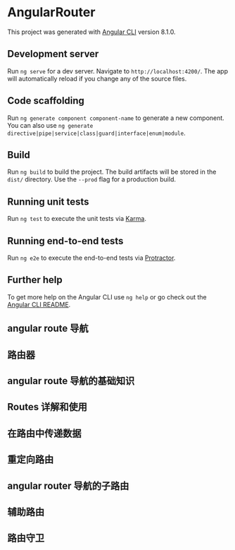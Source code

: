 # AngularRouter

This project was generated with [Angular CLI](https://github.com/angular/angular-cli) version 8.1.0.

## Development server

Run `ng serve` for a dev server. Navigate to `http://localhost:4200/`. The app will automatically reload if you change any of the source files.

## Code scaffolding

Run `ng generate component component-name` to generate a new component. You can also use `ng generate directive|pipe|service|class|guard|interface|enum|module`.

## Build

Run `ng build` to build the project. The build artifacts will be stored in the `dist/` directory. Use the `--prod` flag for a production build.

## Running unit tests

Run `ng test` to execute the unit tests via [Karma](https://karma-runner.github.io).

## Running end-to-end tests

Run `ng e2e` to execute the end-to-end tests via [Protractor](http://www.protractortest.org/).

## Further help

To get more help on the Angular CLI use `ng help` or go check out the [Angular CLI README](https://github.com/angular/angular-cli/blob/master/README.md).

## angular route 导航
  <!-- 
    单页面应用：浏览器进入一个index.html页面，浏览器页面不会跳转，执行某些操作时只会替换掉页面内容，但是不会重新加载整个页面，在非单页面应用中，点击商品进入商品详情，页面会跳转并重新加载页面所需的js,css文件等

    angular是一个spa(单页面应用)
  
   -->
## 路由器
  <!-- 
  路由器：控制整个应用视图状态的对象，每一应用都有一个路由器，需要配置这个路由器满足我们的需求，
  路由器的作用是给每一个视图分配一个唯一url，这样就可以使用url跳转到特定的视图状态，但是页面展示的仍然是index.html

  视图状态：可以把spa理解为一个视图状态的集合，
  -->
## angular route 导航的基础知识
<!-- 
  Routes: 路由配置，保存着那个URL对应展示那个组件，以及在那个RouterOutlet中展示组件
  RouterOutlet: 在html 中标记路由内容呈现位置的占位符指令
  Router: 负责在运行时执行路由的对象，可以通过调用其navigate()和navigateByUrl() 方法来导航到        一个指定的路由
  RouterLink: 在html中声明路由导航用的指令
  ActivatedRoute: 当前激活的路由对象，保存着当前路由的信息，如路由地址，路由参数等

 -->
## Routes 详解和使用
<!-- 
Routes：存在与模块中的，Routes 对象由一组配置信息组成，每一组配置信息至少包含两个属性path属性和component
  path: /user   ()
  component: A  (组件A)
当Routes是 /user时，展示A组件，是/order时展示B组件，但是AppComponent可能会有很多内容，那组件A要展示在具体哪个位置呢？
这就需要用到 RouterOutlet 指令来指定组件A的位置，把RouterOutlet 写在哪，组件A就展示在哪，如果我们想展示B组件的话，可以在
页面上通过一个链接来改变浏览器的地址，而RouterLink指令 就是在模板上生成这样一个链接，另外我们也可以在组件控制器中调用Router对象的 navigate方法来改变浏览器的地址，从而实现路由的转换，
最后，我们可以通过URL来传递一些数据，比如path: /user？name=lufeng, 这些数据就会保存在 ActivatedRoute 对象中，比如说从组件A路由到组件B时，我们可以通过组件B中的 ActivatedRoute 对象，来获取组件A的路由中携带的参数，

 -->
## 在路由中传递数据
<!-- 
1： 在查询参数中传递数据： 比如 /product?id=1&name=2  ==> ActivatedRoute.queryParams[id]
/product?id=1&name=2 (路由的路径，问号，参数名字等于参数的值，这种方式传递数据，使用这种方式传递数据的时候，在路由的目标组件中可以通过ActivatedRoute的参数queryParams来获取到目标组件中的数据，如果想拿到id的值ActivatedRoute.queryParams[id]，
如果想拿到name的值就是ActivatedRoute.queryParams[name])

2: 在路由的路径中传递数据： 比如 {path:/product/:id} ==> /product/1 ==> ActivatedRoute.params[id]
使用这种方式时，在定义路由的路径时，就要定义参数的名字 path:/product/:id，在实际的路径中携带这个参数 /product/1，在路由的目标组件中可以通过 ActivatedRoute.queryParams[id]) 来获取参数

3： 在路由的配置中传递数据： 比如 {path:/product, component: ProductComponent, data:[{isProd: true}]}  ==> ActivatedRoute.data[0][isProd]
在路由配置中，可以通过data这个参数来定义一些静态的数据，data参数本身是一个数组，在数组里可以定义多个对象，每一个对象里面可以定义任意的一些属性，
当这样定义数据时，就可以在这个路由的目标组件中，通过ctivatedRoute.data[0][isProd]拿到data参数所定义的这个数组，通过数组下标拿到指定的对象，访问其中的属性来获取到你在路由中定义中所传递的数据


 -->
 ## 重定向路由
 <!-- 
 解决问题：一进入页面就显示home组件，但是localhost的url还是 localhost：4200 
  // 重定向路由: 当url是空字符串的时候，就匹配到home组件
  {path: '', redirectTo: '/home', pathMatch: 'full'},
  -->
  ## angular router 导航的子路由
  <!-- 
  {path: 'home', component: HomeComponent},
  {path: 'home', component: HomeComponent, 
  children:[
    {path: '', component: XxxComponent},
    {path: '/yyy', component: YyyComponent},
  ]
  },
  当路由配置好之后，访问home组件时，会展示HomeComponent组件的模板，同时home组件<outlink>位置展示XxxComponent组件的内容，
  当访问home/yyy 时，依然会展示HomeComponent组件的模板，同时home组件<outlink>位置展示YyyComponent组件的内容，
  注意：在app.component 中有一个<router-outlet></router-outlet> ，在product.component中也有一个 <router-outlet></router-outlet>，这样会形成插座的父子关系，这个关系可以一直没有限制的嵌套下去，
  其次：路由信息都是在模块上的，组件本身并不知道任何路由信息，所以组件是可以放到任何地方去用的
   -->

## 辅助路由
<!-- 
声明一个辅助路由需要三步：
辅助路由第一步：
组件模板上除了有主的插座<router-outlet>之外，还要有带有name属性的<router-outlet插座
如： 主插座：<router-outlet></router-outlet>
    辅助插座： <router-outlet name="aux"></router-outlet>
    
    在路由配置上显示 名字叫name="aux" 的插座上可以显示哪些组件 outlet: "aux"
    {path: 'xxx', component: XxxHomeComponent, outlet: "aux"},
    {path: 'yyy', component: YyyHomeComponent, outlet: "aux"},

    在导航的时候，比如说点击Xxx,主插座会显示home组件，辅助插座aux会显示xxx这个组件，
    <a [routerLink]="['/home', {outlets: {aux: 'xxx'}}]">Xxx</a> 
    <a [routerLink]="['/product', {outlets: {aux: 'yyy'}}]">Yyy</a> 

    在前面的例子中，一个组件的模板上只有一个插座，而辅助路由允许定义多个插座，并同时控制每一个插座的显示内容，比如说在拍卖系统中，加入即时聊天功能，
    这个功能可以在任何页面使用，
    思路： 
    1： 在app组件的模板上在定义一个插座来显示聊天面板
    2： 单独开发一个聊天室组件，只显示在新定义的插座上
    3： 通过路由参数控制新插座是否显示聊天面板

 -->

## 路由守卫
 <!-- 
  只有当用户已经登录并拥有某些权限时才能进入某些路由

  一个由多个表单组件组成的向导，例如注册流程，用户只有在当前路由的组件中填写了满足要求的信息才可以导航到下一个路由

  当用户未执行保存操作而试图离开当前导航时提醒用户
  三中路由守卫：
  CanActivate: 处理导航到某路由的情况
  CanDeactivate: 处理从当前路由离开的情况
  Resolve: 在路由激活之前获取数据
 
   -->
